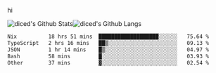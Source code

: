 hi

<img align="center" style="padding:0" src="https://github-readme-stats-diced.vercel.app/api?username=diced&show_icons=true&count_private=true&include_all_commits=true&hide=contribs&hide_border=true&hide_title=true&hide_border=true&theme=transparent" alt="diced's Github Stats"><img align="center" style="padding:0" src="https://github-readme-stats-diced.vercel.app/api/top-langs/?username=diced&layout=compact&hide_border=true&theme=transparent" alt="diced's Github Langs">

<!--START_SECTION:waka-->

```txt
Nix          18 hrs 51 mins  ███████████████████░░░░░░   75.64 %
TypeScript   2 hrs 16 mins   ██▒░░░░░░░░░░░░░░░░░░░░░░   09.13 %
JSON         1 hr 14 mins    █▒░░░░░░░░░░░░░░░░░░░░░░░   04.97 %
Bash         58 mins         █░░░░░░░░░░░░░░░░░░░░░░░░   03.93 %
Other        37 mins         ▓░░░░░░░░░░░░░░░░░░░░░░░░   02.54 %
```

<!--END_SECTION:waka-->
